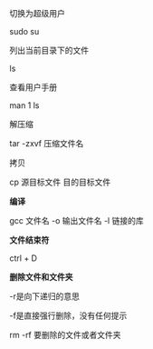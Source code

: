 切换为超级用户

sudo su

列出当前目录下的文件

ls

查看用户手册

man 1 ls

解压缩

tar -zxvf 压缩文件名

拷贝

cp 源目标文件 目的目标文件

**编译**

gcc 文件名 -o 输出文件名 -l 链接的库

**文件结束符**

ctrl + D

**删除文件和文件夹**

-r是向下递归的意思

-f是直接强行删除，没有任何提示

rm -rf 要删除的文件或者文件夹



